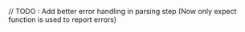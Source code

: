 // TODO : Add better error handling in parsing step
            (Now only expect function is used to report errors)